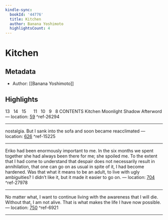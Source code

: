 ```yaml
---
kindle-sync:
  bookId: '44776'
  title: Kitchen
  author: Banana Yoshimoto
  highlightsCount: 4
---
```

# Kitchen
## Metadata
* Author: [[Banana Yoshimoto]]

## Highlights
13   14   15      11   10   9   8 CONTENTS Kitchen Moonlight Shadow Afterword — location: [59]() ^ref-26294

---
nostalgia. But I sank into the sofa and soon became reacclimated — location: [626]() ^ref-15225

---
Eriko had been enormously important to me. In the six months we spent together she had always been there for me; she spoiled me. To the extent that I had come to understand that despair does not necessarily result in annihilation, that one can go on as usual in spite of it, I had become hardened. Was that what it means to be an adult, to live with ugly ambiguities? I didn’t like it, but it made it easier to go on. — location: [704]() ^ref-27978

---
No matter what, I want to continue living with the awareness that I will die. Without that, I am not alive. That is what makes the life I have now possible. — location: [750]() ^ref-6921

---
